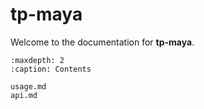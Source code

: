 # tp-maya

Welcome to the documentation for **tp-maya**.

```{toctree}
:maxdepth: 2
:caption: Contents

usage.md
api.md